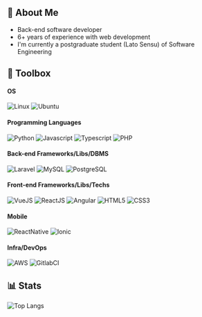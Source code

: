 
## 📖 About Me
- Back-end software developer
- 6+ years of experience with web development
- I'm currently a postgraduate student (Lato Sensu) of Software Engineering

## 🧰 Toolbox

#### OS
<img alt="Linux" src="https://img.shields.io/badge/Linux-FCC624?style=for-the-badge&logo=linux&logoColor=black" /> ![Ubuntu](https://img.shields.io/badge/Ubuntu-E95420?style=for-the-badge&logo=ubuntu&logoColor=white)

#### Programming Languages
<img alt="Python" src="https://img.shields.io/badge/Python-3776AB?style=for-the-badge&logo=python&logoColor=white"> <img alt="Javascript" src="https://img.shields.io/badge/JavaScript-F7DF1E?style=for-the-badge&logo=javascript&logoColor=black"> <img alt="Typescript" src="https://img.shields.io/badge/TypeScript-007ACC?style=for-the-badge&logo=typescript&logoColor=white"> <img alt="PHP" src="https://img.shields.io/badge/PHP-777BB4?style=for-the-badge&logo=php&logoColor=white" />

#### Back-end Frameworks/Libs/DBMS
<img alt="Laravel" src="https://img.shields.io/badge/Laravel-FF2D20?style=for-the-badge&logo=laravel&logoColor=white"> <img alt="MySQL" src="https://img.shields.io/badge/MySQL-00000F?style=for-the-badge&logo=mysql&logoColor=white"> <img alt="PostgreSQL" src="https://img.shields.io/badge/PostgreSQL-316192?style=for-the-badge&logo=postgresql&logoColor=white">

#### Front-end Frameworks/Libs/Techs
<img alt="VueJS" src="https://img.shields.io/badge/Vue.js-35495E?style=for-the-badge&logo=vue.js&logoColor=4FC08D"> <img alt="ReactJS" src="https://img.shields.io/badge/React-20232A?style=for-the-badge&logo=react&logoColor=61DAFB"> <img alt="Angular" src="https://img.shields.io/badge/Angular-DD0031?style=for-the-badge&logo=angular&logoColor=white"> <img alt="HTML5" src="https://img.shields.io/badge/HTML5-E34F26?style=for-the-badge&logo=html5&logoColor=white"> <img alt="CSS3" src="https://img.shields.io/badge/CSS3-1572B6?style=for-the-badge&logo=css3&logoColor=white">

#### Mobile
<img alt="ReactNative" src="https://img.shields.io/badge/React_Native-20232A?style=for-the-badge&logo=react&logoColor=61DAFB" /> <img alt="Ionic" src="https://img.shields.io/badge/Ionic-3880FF?style=for-the-badge&logo=ionic&logoColor=white" />

#### Infra/DevOps
<img alt="AWS" src="https://img.shields.io/badge/Amazon_AWS-232F3E?style=for-the-badge&logo=amazon-aws&logoColor=white"> <img alt="GitlabCI" src="https://img.shields.io/badge/gitlab%20ci-%23181717.svg?style=for-the-badge&logo=gitlab&logoColor=white" />


## 📊 Stats
<!--| ![Guilherme's GitHub stats](https://github-readme-stats.vercel.app/api?username=pontes-guilherme&count_private=true&show_icons=true&theme=buefy) | ![Top Langs](https://github-readme-#stats.vercel.app/api/top-langs/?username=pontes-guilherme&layout=compact) 
#| ------------- | ------------- | -->
![Top Langs](https://github-readme-stats.vercel.app/api/top-langs/?username=pontes-guilherme&layout=compact)


<!--
### ✨ Holopins
[![@pontes's Holopin board](https://holopin.io/api/user/board?user=pontes)](https://holopin.io/@pontes)
-->



